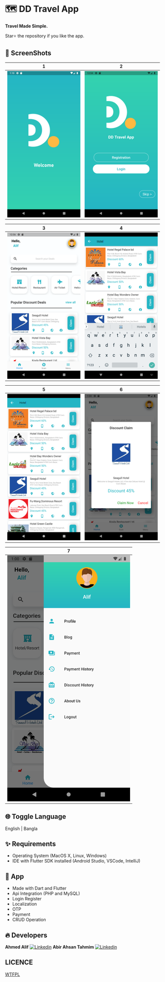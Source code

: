 # 🗺️ DD Travel App

**Travel Made Simple.**

Star⭐ the repository if you like the app.


## 📸 ScreenShots

|1 | 2|
|------|-------|
|<img src="screenshots/1.png" width="400">|<img src="screenshots/2.png" width="400">|

| 3 | 4|
|------|-------|
|<img src="screenshots/3.png" width="400">|<img src="screenshots/4.png" width="400">|

| 5 | 6|
|------|-------|
|<img src="screenshots/5.png" width="400">|<img src="screenshots/6.png" width="400">|

| 7 |
|------|
|<img src="screenshots/7.png" width="400">|

## 🌐 Toggle Language
English | Bangla

## ✨ Requirements
* Operating System (MacOS X, Linux, Windows)
* IDE with Flutter SDK installed (Android Studio, VSCode, IntelliJ)

## 📱 App
* Made with Dart and Flutter
* Api Integration (PHP and MySQL)
* Login Register
* Localization
* OTP
* Payment
* CRUD Operation

## 🔥 Developers
**Ahmed Alif** [![Linkedin](https://img.shields.io/badge/LinkedIn-0077B5?style=for-the-badge&logo=linkedin&logoColor=white)](https://www.linkedin.com/in/alif09)
**Abir Ahsan Tahmim** [![Linkedin](https://img.shields.io/badge/LinkedIn-0077B5?style=for-the-badge&logo=linkedin&logoColor=white)](https://www.linkedin.com/in/abir-ahsan-tahmim-338785148)

## LICENCE
[WTFPL](http://www.wtfpl.net/about/)
